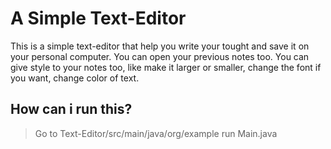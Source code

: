 # A Simple Text-Editor

This is a simple text-editor that help you write your tought and save it on your personal computer.
You can open your previous notes too. 
You can give style to your notes too, like make it larger or smaller, change the font if you want, change color of text.

## How can i run this?
> Go to Text-Editor/src/main/java/org/example
> run Main.java
